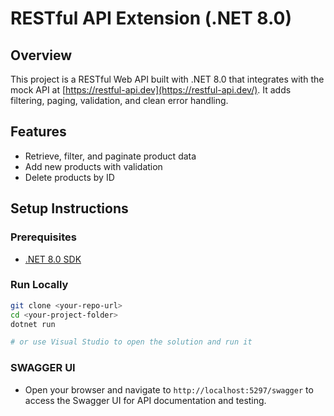 # RESTful API Extension (.NET 8.0)

##  Overview
This project is a RESTful Web API built with .NET 8.0 that integrates with the mock API at [https://restful-api.dev](https://restful-api.dev/). It adds filtering, paging, validation, and clean error handling.

##  Features
- Retrieve, filter, and paginate product data
- Add new products with validation
- Delete products by ID

##  Setup Instructions

### Prerequisites
- [.NET 8.0 SDK](https://dotnet.microsoft.com/en-us/download/dotnet/8.0)

### Run Locally

```bash
git clone <your-repo-url>
cd <your-project-folder>
dotnet run

# or use Visual Studio to open the solution and run it
```
### SWAGGER UI
- Open your browser and navigate to `http://localhost:5297/swagger` to access the Swagger UI for API documentation and testing.